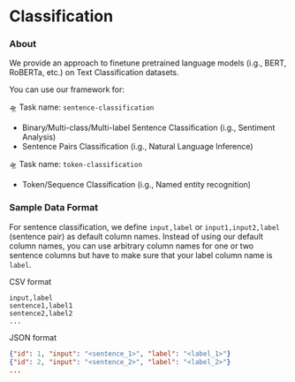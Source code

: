 # Classification

### About

We provide an approach to finetune pretrained language models (i.g., BERT, RoBERTa, etc.) on
Text Classification datasets.

You can use our framework for:

🛸 Task name: `sentence-classification`
  - Binary/Multi-class/Multi-label Sentence Classification (i.g., Sentiment Analysis)
  - Sentence Pairs Classification (i.g., Natural Language Inference)

🛸 Task name: `token-classification`
  - Token/Sequence Classification (i.g., Named entity recognition)

### Sample Data Format

For sentence classification, we define `input,label` or `input1,input2,label` (sentence pair) as default column names.
Instead of using our default column names, you can use arbitrary column names for one or two sentence columns but have to make sure that
your label column name is `label`.

CSV format
```
input,label
sentence1,label1
sentence2,label2
...
```

JSON format
```json lines
{"id": 1, "input": "<sentence_1>", "label": "<label_1>"}
{"id": 2, "input": "<sentence_2>", "label": "<label_2>"}
...
```
